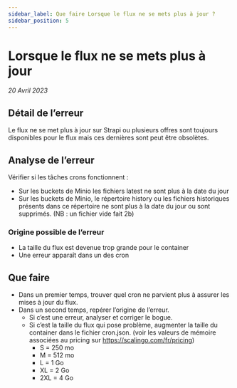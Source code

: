 ```yaml
---
sidebar_label: Que faire Lorsque le flux ne se mets plus à jour ?
sidebar_position: 5
---
```


# Lorsque le flux ne se mets plus à jour

_20 Avril 2023_

## Détail de l’erreur
Le flux ne se met plus à jour sur Strapi ou plusieurs offres sont toujours disponibles pour le flux mais ces dernières sont peut être obsolètes.

## Analyse de l’erreur
Vérifier si les tâches crons fonctionnent : 
- Sur les buckets de Minio les fichiers latest ne sont plus à la date du jour
- Sur les buckets de Minio, le répertoire history ou les fichiers historiques présents dans ce répertoire ne sont plus à la date du jour ou sont supprimés.  (NB : un fichier vide fait 2b) 

### Origine possible de l’erreur
- La taille du flux est devenue trop grande pour le container
- Une erreur apparaît dans un des cron

## Que faire
- Dans un premier temps, trouver quel cron ne parvient plus à assurer les mises à jour du flux.
- Dans un second temps, repérer l’origine de l’erreur.
  - Si c’est une erreur, analyser et corriger le bogue.
  - Si c’est la taille du flux qui pose problème, augmenter la taille du container dans le fichier cron.json. (voir les valeurs de mémoire associées au pricing sur https://scalingo.com/fr/pricing)
	  - S = 250 mo
	  - M = 512 mo
	  - L = 1 Go
	  - XL = 2 Go
	  - 2XL = 4 Go

